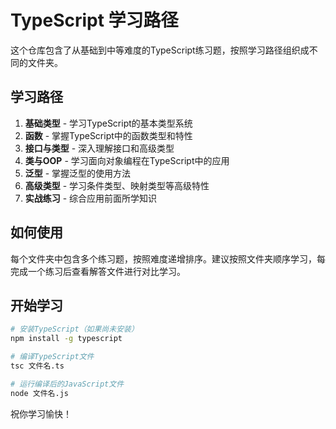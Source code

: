 # TypeScript 学习路径

这个仓库包含了从基础到中等难度的TypeScript练习题，按照学习路径组织成不同的文件夹。

## 学习路径

1. **基础类型** - 学习TypeScript的基本类型系统
2. **函数** - 掌握TypeScript中的函数类型和特性
3. **接口与类型** - 深入理解接口和高级类型
4. **类与OOP** - 学习面向对象编程在TypeScript中的应用
5. **泛型** - 掌握泛型的使用方法
6. **高级类型** - 学习条件类型、映射类型等高级特性
7. **实战练习** - 综合应用前面所学知识

## 如何使用

每个文件夹中包含多个练习题，按照难度递增排序。建议按照文件夹顺序学习，每完成一个练习后查看解答文件进行对比学习。

## 开始学习

```bash
# 安装TypeScript（如果尚未安装）
npm install -g typescript

# 编译TypeScript文件
tsc 文件名.ts

# 运行编译后的JavaScript文件
node 文件名.js
```

祝你学习愉快！